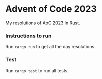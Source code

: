 # Advent of Code 2023

My resolutions of AoC 2023 in Rust.

### Instructions to run

Run `cargo run` to get all the day resolutions.

### Test

Run `cargo test` to run all tests.
